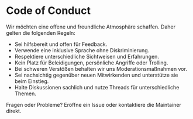 # Code of Conduct

Wir möchten eine offene und freundliche Atmosphäre schaffen. Daher gelten die folgenden Regeln:

* Sei hilfsbereit und offen für Feedback.
* Verwende eine inklusive Sprache ohne Diskriminierung.
* Respektiere unterschiedliche Sichtweisen und Erfahrungen.
* Kein Platz für Beleidigungen, persönliche Angriffe oder Trolling.
* Bei schweren Verstößen behalten wir uns Moderationsmaßnahmen vor.
* Sei nachsichtig gegenüber neuen Mitwirkenden und unterstütze sie beim Einstieg.
* Halte Diskussionen sachlich und nutze Threads für unterschiedliche Themen.

Fragen oder Probleme? Eröffne ein Issue oder kontaktiere die Maintainer direkt.
